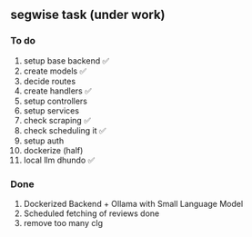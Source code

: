 ## segwise task (under work)

### To do 

1. setup base backend ✅
2. create models ✅
3. decide routes 
4. create handlers ✅
5. setup controllers 
6. setup services
7. check scraping ✅
8. check scheduling it ✅
9. setup auth 
10. dockerize (half)
11. local llm dhundo ✅


### Done
1. Dockerized Backend + Ollama with Small Language Model
2. Scheduled fetching of reviews done
3. remove too many clg